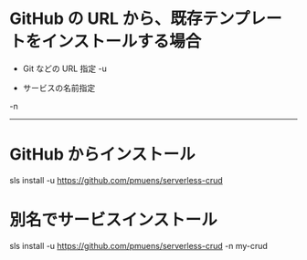 # GitHub の URL から、既存テンプレートをインストールする場合



* Git などの URL 指定
-u



* サービスの名前指定

-n


-------------------------------------------------



# GitHub からインストール
sls install -u https://github.com/pmuens/serverless-crud




# 別名でサービスインストール
sls install -u https://github.com/pmuens/serverless-crud -n my-crud
